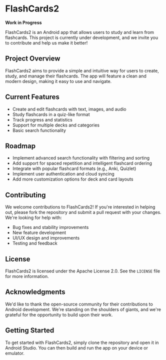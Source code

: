 FlashCards2
================

**Work in Progress**

FlashCards2 is an Android app that allows users to study and learn from flashcards. This project is currently under development, and we invite you to contribute and help us make it better!

**Project Overview**
-------------------

FlashCards2 aims to provide a simple and intuitive way for users to create, study, and manage their flashcards. The app will feature a clean and modern design, making it easy to use and navigate.

**Current Features**
-------------------

* Create and edit flashcards with text, images, and audio
* Study flashcards in a quiz-like format
* Track progress and statistics
* Support for multiple decks and categories
* Basic search functionality

**Roadmap**
----------

* Implement advanced search functionality with filtering and sorting
* Add support for spaced repetition and intelligent flashcard ordering
* Integrate with popular flashcard formats (e.g., Anki, Quizlet)
* Implement user authentication and cloud syncing
* Add more customization options for deck and card layouts

**Contributing**
---------------

We welcome contributions to FlashCards2! If you're interested in helping out, please fork the repository and submit a pull request with your changes. We're looking for help with:

* Bug fixes and stability improvements
* New feature development
* UI/UX design and improvements
* Testing and feedback

**License**
---------

FlashCards2 is licensed under the Apache License 2.0. See the `LICENSE` file for more information.

**Acknowledgments**
----------------

We'd like to thank the open-source community for their contributions to Android development. We're standing on the shoulders of giants, and we're grateful for the opportunity to build upon their work.

**Getting Started**
-------------------

To get started with FlashCards2, simply clone the repository and open it in Android Studio. You can then build and run the app on your device or emulator.
